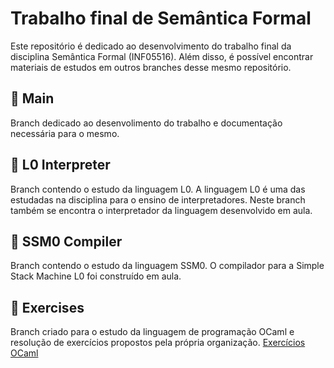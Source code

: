 # Trabalho final de Semântica Formal

Este repositório é dedicado ao desenvolvimento do trabalho final da disciplina Semântica Formal (INF05516). Além disso, é possível encontrar materiais de estudos em outros branches desse mesmo repositório.

## 🐫 Main 

Branch dedicado ao desenvolimento do trabalho e documentação necessária para o mesmo.

## 📑 L0 Interpreter

Branch contendo o estudo da linguagem L0. A linguagem L0 é uma das estudadas na disciplina para o ensino de interpretadores. Neste branch também se encontra o interpretador da linguagem desenvolvido em aula.

## 📑 SSM0 Compiler

Branch contendo o estudo da linguagem SSM0. O compilador para a Simple Stack Machine L0 foi construído em aula.

## 📝 Exercises 

Branch criado para o estudo da linguagem de programação OCaml e resolução de exercícios propostos pela própria organização. 
[Exercícios OCaml](https://ocaml.org/exercises?difficulty_level=beginner   )
